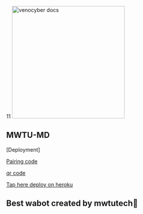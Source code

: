 11
<img alt="venocyber docs" height="300" src="https://telegra.ph/file/5f106289f3017ec491934.jpg">  


## MWTU-MD

[Deployment]

 

[Pairing code](https://njuba-md-d0e4fe16a6f8.herokuapp.com/pair)


[qr code](https://njuba-md-d0e4fe16a6f8.herokuapp.com/qr)

[Tap here deploy on heroku](https://dashboard.heroku.com/new?template=https://github.com/IBRAHIM-TECH-AI/MWTU-MD/tree/main)


## Best wabot created by mwtutech🤝
